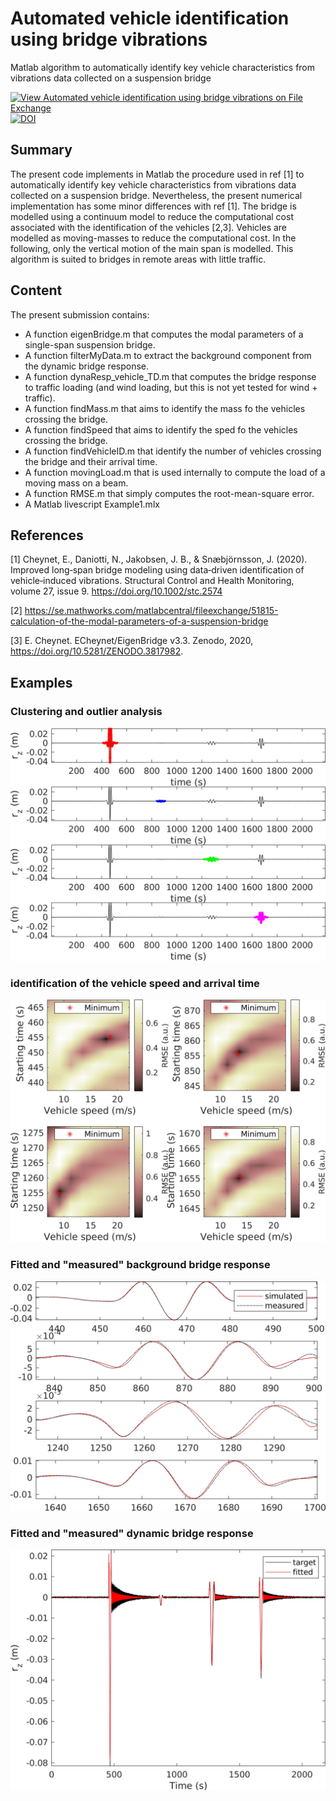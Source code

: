 # Automated vehicle identification using bridge vibrations
Matlab algorithm to automatically identify key vehicle characteristics from vibrations data collected on a suspension bridge

[![View Automated vehicle identification using bridge vibrations on File Exchange](https://www.mathworks.com/matlabcentral/images/matlab-file-exchange.svg)](https://se.mathworks.com/matlabcentral/fileexchange/78850-automated-vehicle-identification-using-bridge-vibrations)
[![DOI](https://zenodo.org/badge/DOI/10.5281/zenodo.3971738.svg)](https://doi.org/10.5281/zenodo.3971738)

## Summary

The present code implements in Matlab the procedure used in ref [1] to automatically identify key vehicle characteristics from vibrations data collected on a suspension bridge. Nevertheless, the present numerical implementation has some minor differences with ref [1]. The bridge is modelled using a continuum model to reduce the computational cost associated with the identification of the vehicles [2,3]. Vehicles are modelled as moving-masses to reduce the computational cost. In the following, only the vertical motion of the main span is modelled. This algorithm is suited to bridges in remote areas with little traffic.



 
## Content
The present submission contains:
  - A function eigenBridge.m that computes the modal parameters of a single-span suspension bridge.
  - A function filterMyData.m to extract the background component from the dynamic bridge response.
  - A function dynaResp_vehicle_TD.m that computes the bridge response to traffic loading (and wind loading, but this is not yet tested for wind + traffic).
  - A function findMass.m that aims to identify the mass fo the vehicles crossing the bridge.
  - A function findSpeed that aims to identify the sped fo the vehicles crossing the bridge.
  - A function findVehicleID.m that identify the number of vehicles crossing the bridge and their arrival time.
  - A function movingLoad.m that is used internally to compute the load of a moving mass on a beam.
  - A function RMSE.m that simply computes the root-mean-square error.
  - A Matlab livescript Example1.mlx 
  
## References
[1] Cheynet, E., Daniotti, N., Jakobsen,  J. B., & Snæbjörnsson, J. (2020). Improved long‐span bridge modeling using data‐driven identification of vehicle‐induced vibrations. Structural Control and Health Monitoring, volume 27, issue 9.  https://doi.org/10.1002/stc.2574

[2]  https://se.mathworks.com/matlabcentral/fileexchange/51815-calculation-of-the-modal-parameters-of-a-suspension-bridge

[3]  E.  Cheynet. ECheynet/EigenBridge v3.3. Zenodo, 2020,  https://doi.org/10.5281/ZENODO.3817982.

## Examples

###  Clustering and outlier analysis
![Clustering and outlier analysis](Fig2.jpg)

### identification of the vehicle speed and arrival time

![Simultaneous identification of the vehicle speed and arrival time](Fig3.jpg)

### Fitted and "measured" background bridge response

![Fitted and "measured" background bridge response to the passage of vehicle](Fig4.jpg)

### Fitted and "measured" dynamic bridge response

![Fitted and "measured" dynamic bridge response](Fig5.jpg)
